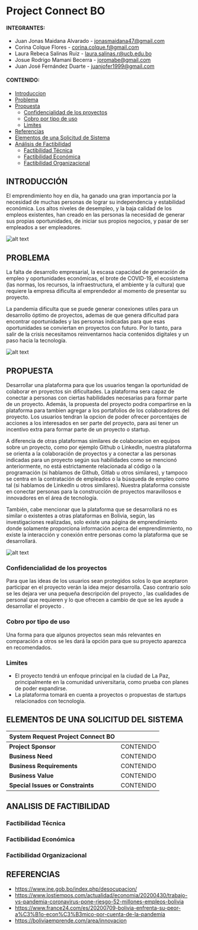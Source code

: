 # **Project Connect BO**

#### INTEGRANTES:

- Juan Jonas Maidana Alvarado - [jonasmaidana47@gmail.com](https://github.com/Savitar465)
- Corina Colque Flores - [corina.colque.f@gmail.com](https://github.com/coriccf)
- Laura Rebeca Salinas Ruiz - [laura.salinas.r@ucb.edu.bo](https://github.com/lr-salinas)
- Josue Rodrigo Mamani Becerra - [joromabe@gmail.com](https://github.com/yochairo)
- Juan José Fernández Duarte - [juanjofer1999@gmail.com](https://github.com/JuanJo53)

#### CONTENIDO:

- [Introduccion](#introduccion)
- [Problema](#problema)
- [Propuesta](#propuesta)
  - [Confidencialidad de los proyectos](#confidencialidad-de-los-proyectos)
  - [Cobro por tipo de uso](#Cobro-por-tipo-de-uso)
  - [Limites](#limites)
- [Referencias](#referencias)
- [Elementos de una Solicitud de Sistema](#elementos-de-una-solicitud-de-sistema)
- [Análisis de Factibilidad](#analisis-de-factibilidad)
  - [Factibilidad Técnica](#factibilidad-tecnica)
  - [Factibilidad Económica](#factibilidad-economica)
  - [Factibilidad Organizacional](#factibilidad-organizacional)


## INTRODUCCIÓN

El emprendimiento hoy en día, ha ganado una gran importancia por la necesidad de muchas personas de lograr su independencia y estabilidad económica. Los altos niveles de desempleo, y la baja calidad de los empleos existentes, han creado en las personas la necesidad de generar sus propias oportunidades, de iniciar sus propios negocios, y pasar de ser empleados a ser empleadores.

![alt text](https://www.proun.es/wp-content/uploads/fly-images/9041/s07-2136x0.jpg)

## PROBLEMA

La falta de desarrollo empresarial, la escasa capacidad de generación de empleo y oportunidades económicas, el brote de COVID-19, el ecosistema (las normas, los recursos, la infraestructura, el ambiente y la cultura) que requiere la empresa dificulta al emprendedor al momento de presentar su proyecto.

La pandemia dificulta que se puede generar conexiones utiles para un desarrollo óptimo de proyectos, ademas de que genera dificultad para encontrar oportunidades y las personas indicadas para que esas oportunidades se conviertan en proyectos con futuro.
Por lo tanto, para salir de la crisis necesitamos reinventarnos hacia contenidos digitales y un paso hacia la tecnología.

![alt text](https://static.vix.com/es/sites/default/files/styles/large/public/t/trabajo__1.jpg)

## PROPUESTA

Desarrollar una plataforma para que los usuarios tengan la oportunidad de colaborar en proyectos sin dificultades. La plataforma sera capaz de conectar a personas con ciertas habilidades necesarias para formar parte de un proyecto. Además, la propuesta del proyecto podra compartirse en la plataforma para tambien agregar a los portafolios de los colaboradores del proyecto. Los usuarios tendran la opcion de poder ofrecer porcentajes de acciones a los interesados en ser parte del proyecto, para asi tener un incentivo extra para formar parte de un proyecto o startup.

A diferencia de otras plataformas similares de colaboracion en equipos sobre un proyecto, como por ejemplo Github o LinkedIn, nuestra plataforma se orienta a la colaboración de proyectos y a conectar a las personas indicadas para un proyecto según sus habilidades como se mencionó anteriormente, no está estrictamente relacionada al código o la programación (si hablamos de Github, Gitlab u otros similares), y tampoco se centra en la contratación de empleados o la búsqueda de empleo como tal (si hablamos de LinkedIn u otros similares). Nuestra plataforma consiste en conectar personas para la construcción de proyectos maravillosos e innovadores en el área de tecnología.

También, cabe mencionar que la plataforma que se desarrollará no es similar o existentes a otras plataformas en Bolivia, según, las investigaciones realizadas, solo existe una página de emprendimiento donde solamente proporciona información acerca del emprendimmiento, no existe la interacción y conexión entre personas como la plataforma que se desarrollará.

![alt text](https://www.bbva.com/wp-content/uploads/2018/04/equipo-startup-bbva-1-e1524492124593-1024x521.jpg)

### Confidencialidad de los proyectos

Para que las ideas de los usuarios sean protegidos solos lo que aceptaron participar en el proyecto verán la idea mejor desarrolla. Caso contrario solo se les dejara ver una pequeña descripción del proyecto , las cualidades de personal que requieren y lo que ofrecen a cambio de que se les ayude a desarrollar el proyecto .

### Cobro por tipo de uso

Una forma para que algunos proyectos sean más relevantes en comparación a otros se les dará la opción para que su proyecto aparezca en recomendados.

### Limites

- El proyecto tendrá un enfoque principal en la ciudad de La Paz, principalmente en la comunidad universitaria, como prueba con planes de poder expandirse.
- La plataforma tomará en cuenta a proyectos o propuestas de startups relacionados con tecnologia.
## ELEMENTOS DE UNA SOLICITUD DEL SISTEMA 

| System Request Project Connect BO|                |
|----------------------------------|----------------|
|    **Project Sponsor**               |  CONTENIDO     |
|    **Business Need**                 |  CONTENIDO     |
|    **Business Requirements**         |  CONTENIDO     |
|    **Business Value**                |  CONTENIDO     |
|    **Special Issues or Constraints** |  CONTENIDO     |

## ANALISIS DE FACTIBILIDAD
###  Factibilidad Técnica
###  Factibilidad Económica
###  Factibilidad Organizacional

## REFERENCIAS

- https://www.ine.gob.bo/index.php/desocupacion/
- https://www.lostiempos.com/actualidad/economia/20200430/trabajo-vs-pandemia-coronavirus-pone-riesgo-52-millones-empleos-bolivia
- https://www.france24.com/es/20200709-bolivia-enfrenta-su-peor-a%C3%B1o-econ%C3%B3mico-por-cuenta-de-la-pandemia
- https://boliviaemprende.com/area/innovacion
